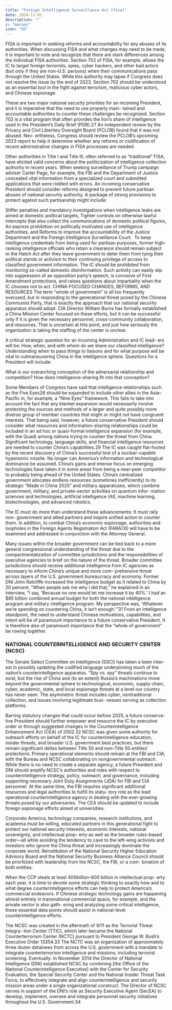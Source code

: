```yaml
---
title: "Foreign Intelligence Surveillance Act (fisa)"
date: 2024-11-01
description: ""
c: "maroon"
icon: "US"
---
```



FISA is important in  seeking reforms and accountability for any abuses of its authorities. When discussing
FISA and what changes may need to be made, it is important to note and recognize
that there are stark differences among the individual FISA authorities.
Section 702 of FISA, for example, allows the IC to target foreign terrorists, spies,
cyber hackers, and other bad actors (but only if they are non-U.S. persons) when
their communications pass through the United States. While this authority may
lapse if Congress does not resolve the issue by the end of 2023, Section 702 should
be understood as an essential tool in the fight against terrorism, malicious cyber
actors, and Chinese espionage.

These are two major national security priorities
for an incoming President, and it is imperative that the need to use properly main-
tained and accountable authorities to counter these challenges be recognized.
Section 702 is a vital program that often provides the lion’s share of intelligence
used in the President’s Daily Brief (PDB).27 An independent review by the Privacy
and Civil Liberties Oversight Board (PCLOB) found that it was not abused. Nev-
ertheless, Congress should review the PCLOB’s upcoming 2023 report to help it
determine whether any reforms or codification of recent administrative changes
in FISA processes are needed.

Other authorities in Title I and Title III, often referred to as “traditional” FISA,
have elicited valid concerns about the politicization of intelligence collection
authority in recent years. When seeking surveillance of Trump campaign adviser
Carter Page, for example, the FBI and the Department of Justice concealed vital
information from a specialized court and submitted applications that were riddled
with errors. An incoming conservative President should consider reforms designed
to prevent future partisan abuses of national security authority. A package of strong
provisions to protect against such partisanship might include:

Stiffer penalties and mandatory investigations when intelligence leaks are
aimed at domestic political targets,
Tighter controls on otherwise lawful intercepts that also collect the
communications of domestic political figures,
An express prohibition on politically motivated use of intelligence
authorities, and
Reforms to improve the accountability of the Justice Department and the
Foreign Intelligence Surveillance Court.
﻿
To keep intelligence credentials from being used for partisan purposes, former
high-ranking intelligence officials who retain a clearance should remain subject to
the Hatch Act after they leave government to deter them from tying their political
stands or activism to their continuing privilege of access to classified government
information. The IC should be prohibited from monitoring so-called domestic
disinformation. Such activity can easily slip into suppression of an opposition
party’s speech, is corrosive of First Amendment protections, and raises questions
about impartiality when the IC chooses not to act.
CHINA-FOCUSED CHANGES, REFORMS, AND RESOURCES
The term “whole of government” is all too frequently overused, but in
responding to the generational threat posed by the Chinese Communist Party,
that is exactly the approach that our national security apparatus should adopt.
CIA Director William Burns has formally established a China Mission Center
focused on these efforts, but it can be successful only if it is given the necessary
personnel, cross-community collaboration, and resources. That is uncertain at
this point, and just how seriously the organization is taking the staffing of the
center is unclear.

A critical strategic question for an incoming Administration and IC lead-
ers will be: How, when, and with whom do we share our classified intelligence?
Understanding when to pass things to liaisons and for what purpose will be vital
to outmaneuvering China in the intelligence sphere. Questions for a President
will include:

What is our overarching conception of the adversarial relationship and
competition?
How does intelligence-sharing fit into that conception?

Some Members of Congress have said that intelligence relationships such as
the Five Eyes28 should be expanded to include other allies in the Asia–Pacific in, for
example, a “Nine Eyes” framework. This fails to take into account the fact that any
blanket expansion would necessarily involve protecting the sources and methods of
a larger and quite possibly more diverse group of member countries that might or
might not have congruent interests. That being said, however, a future conservative
President should consider what resources and information-sharing relationships
could be included in an ad hoc or quasi-formal intelligence expansion (for example,
with the Quad) among nations trying to counter the threat from China.
Significant technology, language skills, and financial intelligence resources
are needed to counter China’s capabilities.29 The IC was caught flat-footed by the
recent discovery of China’s successful test of a nuclear-capable hypersonic missile.
No longer can America’s information and technological dominance be assumed.
China’s gains and intense focus on emerging technologies have taken it in some
areas from being a near-peer competitor to probably being ahead of the United
States. China’s centralized government allocates endless resources (sometimes
inefficiently) to its strategic “Made in China 2025” and military apparatuses, which
combine government, military, and private-sector activities on quantum infor-
mation sciences and technologies, artificial intelligence (AI), machine learning,
biotechnologies, and advanced robotics.

The IC must do more than understand these advancements: It must rally non-
government and allied partners and inspire unified action to counter them. In
addition, to combat China’s economic espionage, authorities and loopholes in the
Foreign Agents Registration Act (FARA)30 will have to be examined and addressed
in conjunction with the Attorney General.

Many issues within the broader government can be tied back to a more general
congressional understanding of the threat due to the compartmentalization of
committee jurisdictions and the responsibilities of executive agencies to brief on
the nature of the threat. Broader committee jurisdictions should receive additional
intelligence from IC agencies as necessary to inform China’s unique and more com-
prehensive threat across layers of the U.S. government bureaucracy and economy.
Former DNI John Ratcliffe increased the intelligence budget as it related to
China by 20 percent. “When people ask me why I did that,” he explained in an
interview, “I say, ‘Because no one would let me increase it by 40%.’ I had an $85
billion combined annual budget for both the national intelligence program and
military intelligence program. My perspective was, ‘Whatever we’re spending on
countering China, it isn’t enough.’”31 From an intelligence standpoint, the need
to understand Chinese motivations, capabilities, and intent will be of paramount
importance to a future conservative President. It is therefore also of paramount
importance that the “whole of government” be rowing together.


### NATIONAL COUNTERINTELLIGENCE AND SECURITY CENTER (NCSC)

The Senate Select Committee on Intelligence (SSCI) has taken a keen inter-
est in possibly updating the codified language underpinning much of the nation’s
counterintelligence apparatus. “Spy vs. spy” threats continue to exist, but the rise
of China and (to an extent) Russia’s machinations move beyond the governmental
sphere to technological, economic, supply chain, cyber, academic, state, and local
espionage threats at a level our country has never seen. The asymmetric threat
includes cyber, nontraditional collection, and issues involving legitimate busi-
nesses serving as collection platforms.

Barring statutory changes that could occur before 2025, a future conserva-
tive President should further empower and resource the IC by executive order or
through suggested changes in the Counterintelligence Enhancement Act (CEA)
of 2002.32 NCSC was given some authority for outreach efforts on behalf of the IC
for counterintelligence education, insider threats, and broader U.S. government
best practices, but there remain significant deltas between Title 50 and non–Title
50 entities’ protections. Primary operational elements should remain at the FBI
and CIA, with the Bureau and NCSC collaborating on nongovernmental outreach.
While there is no need to create a separate agency, a future President and DNI
should amplify NCSC’s authorities and roles with respect to counterintelligence
strategy, policy, outreach, and governance, including supporting necessary Joint
Duty Assignments (JDA) for FBI and CIA personnel. At the same time, the FBI
requires significant additional resources and legal authorities to fulfill its statu-
tory role as the lead operational counterintelligence agency in dealing with the
ever-growing threats posed by our adversaries. The CEA should be updated to
include foreign espionage efforts aimed at universities.

Corporate America, technology companies, research institutions, and academia
must be willing, educated partners in this generational fight to protect our national
security interests, economic interests, national sovereignty, and intellectual prop-
erty as well as the broader rules-based order—all while avoiding the tendency
to cave to the left-wing activists and investors who ignore the China threat and
increasingly dominate the corporate world. Reinstitution of the National Security
Higher Education Advisory Board and the National Security Business Alliance
Council should be prioritized with leadership from the NCSC, the FBI, or a com-
bination of both entities.

When the CCP steals at least $400 billion–$600 billion in intellectual prop-
erty each year, it is time to devote some strategic thinking to exactly how and to
what degree counterintelligence efforts can help to protect America’s commercial
endeavors. If Chinese strategic technology gains are happening almost entirely in
transnational commercial space, for example, and the private sector is also gath-
ering and analyzing some critical intelligence, these essential data points should
assist in national-level counterintelligence efforts.

The NCSC was created in the aftermath of 9/11 as the Terrorist Threat Integra-
tion Center (TTIC), which later became the National Counterterrorism Center
(NCTC) pursuant to President George W. Bush’s Executive Order 13354.33 The
NCTC was an organization of approximately three dozen detainees from across
the U.S. government with a mandate to integrate counterterrorism intelligence
and missions, including terrorist screening. Eventually:
In November 2014 the Director of National Intelligence (DNI) established
NCSC by combining [the Office of the National Counterintelligence
Executive] with the Center for Security Evaluation, the Special Security
Center and the National Insider Threat Task Force, to effectively integrate
and align counterintelligence and security mission areas under a single
organizational construct. The Director of NCSC serves in support of the DNI’s
role as Security Executive Agent (SecEA) to develop, implement, oversee and
integrate personnel security initiatives throughout the U.S. Government.34

